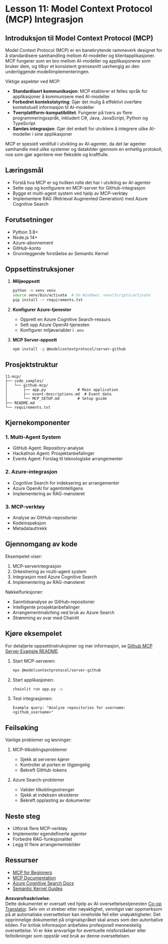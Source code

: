 <!--
CO_OP_TRANSLATOR_METADATA:
{
  "original_hash": "bbce3572338711aeab758506379ab716",
  "translation_date": "2025-07-12T13:48:34+00:00",
  "source_file": "11-mcp/README.md",
  "language_code": "no"
}
-->
# Lesson 11: Model Context Protocol (MCP) Integrasjon

## Introduksjon til Model Context Protocol (MCP)

Model Context Protocol (MCP) er en banebrytende rammeverk designet for å standardisere samhandling mellom AI-modeller og klientapplikasjoner. MCP fungerer som en bro mellom AI-modeller og applikasjonene som bruker dem, og tilbyr et konsistent grensesnitt uavhengig av den underliggende modellimplementeringen.

Viktige aspekter ved MCP:

- **Standardisert kommunikasjon**: MCP etablerer et felles språk for applikasjoner å kommunisere med AI-modeller
- **Forbedret kontekststyring**: Gjør det mulig å effektivt overføre kontekstuell informasjon til AI-modeller
- **Tverrplattform-kompatibilitet**: Fungerer på tvers av flere programmeringsspråk, inkludert C#, Java, JavaScript, Python og TypeScript
- **Sømløs integrasjon**: Gjør det enkelt for utviklere å integrere ulike AI-modeller i sine applikasjoner

MCP er spesielt verdifull i utvikling av AI-agenter, da det lar agenter samhandle med ulike systemer og datakilder gjennom en enhetlig protokoll, noe som gjør agentene mer fleksible og kraftfulle.

## Læringsmål
- Forstå hva MCP er og hvilken rolle det har i utvikling av AI-agenter
- Sette opp og konfigurere en MCP-server for GitHub-integrasjon
- Bygge et multi-agent system ved hjelp av MCP-verktøy
- Implementere RAG (Retrieval Augmented Generation) med Azure Cognitive Search

## Forutsetninger
- Python 3.8+
- Node.js 14+
- Azure-abonnement
- GitHub-konto
- Grunnleggende forståelse av Semantic Kernel

## Oppsettinstruksjoner

1. **Miljøoppsett**
   ```bash
   python -m venv venv
   source venv/bin/activate  # On Windows: venv\Scripts\activate
   pip install -r requirements.txt
   ```

2. **Konfigurer Azure-tjenester**
   - Opprett en Azure Cognitive Search-ressurs
   - Sett opp Azure OpenAI-tjenesten
   - Konfigurer miljøvariabler i `.env`

3. **MCP Server-oppsett**
   ```bash
   npm install -g @modelcontextprotocol/server-github
   ```

## Prosjektstruktur

```
11-mcp/
├── code_samples/
│   └── github-mcp/
│       ├── app.py              # Main application
│       ├── event-descriptions.md  # Event data
│       └── MCP_SETUP.md        # Setup guide
├── README.md
└── requirements.txt
```

## Kjernekomponenter

### 1. Multi-Agent System
- GitHub Agent: Repository-analyse
- Hackathon Agent: Prosjektanbefalinger
- Events Agent: Forslag til teknologiske arrangementer

### 2. Azure-integrasjon
- Cognitive Search for indeksering av arrangementer
- Azure OpenAI for agentintelligens
- Implementering av RAG-mønsteret

### 3. MCP-verktøy
- Analyse av GitHub-repositorier
- Kodeinspeksjon
- Metadatauttrekk

## Gjennomgang av kode

Eksempelet viser:
1. MCP-serverintegrasjon
2. Orkestrering av multi-agent system
3. Integrasjon med Azure Cognitive Search
4. Implementering av RAG-mønsteret

Nøkkelfunksjoner:
- Sanntidsanalyse av GitHub-repositorier
- Intelligente prosjektanbefalinger
- Arrangementmatching ved bruk av Azure Search
- Strømming av svar med Chainlit

## Kjøre eksempelet

For detaljerte oppsettinstruksjoner og mer informasjon, se [Github MCP Server Example README](./code_samples/github-mcp/README.md).

1. Start MCP-serveren:
   ```bash
   npx @modelcontextprotocol/server-github
   ```

2. Start applikasjonen:
   ```bash
   chainlit run app.py -w
   ```

3. Test integrasjonen:
   ```
   Example query: "Analyze repositories for username: <github_username>"
   ```

## Feilsøking

Vanlige problemer og løsninger:
1. MCP-tilkoblingsproblemer
   - Sjekk at serveren kjører
   - Kontroller at porten er tilgjengelig
   - Bekreft GitHub-tokens

2. Azure Search-problemer
   - Valider tilkoblingsstrenger
   - Sjekk at indeksen eksisterer
   - Bekreft opplasting av dokumenter

## Neste steg
- Utforsk flere MCP-verktøy
- Implementer egendefinerte agenter
- Forbedre RAG-funksjonalitet
- Legg til flere arrangementskilder

## Ressurser
- [MCP for Beginners](https://aka.ms/mcp-for-beginners)  
- [MCP Documentation](https://github.com/microsoft/semantic-kernel/tree/main/python/semantic-kernel/semantic_kernel/connectors/mcp)
- [Azure Cognitive Search Docs](https://learn.microsoft.com/azure/search/)
- [Semantic Kernel Guides](https://learn.microsoft.com/semantic-kernel/)

**Ansvarsfraskrivelse**:  
Dette dokumentet er oversatt ved hjelp av AI-oversettelsestjenesten [Co-op Translator](https://github.com/Azure/co-op-translator). Selv om vi streber etter nøyaktighet, vennligst vær oppmerksom på at automatiske oversettelser kan inneholde feil eller unøyaktigheter. Det opprinnelige dokumentet på originalspråket skal anses som den autoritative kilden. For kritisk informasjon anbefales profesjonell menneskelig oversettelse. Vi er ikke ansvarlige for eventuelle misforståelser eller feiltolkninger som oppstår ved bruk av denne oversettelsen.